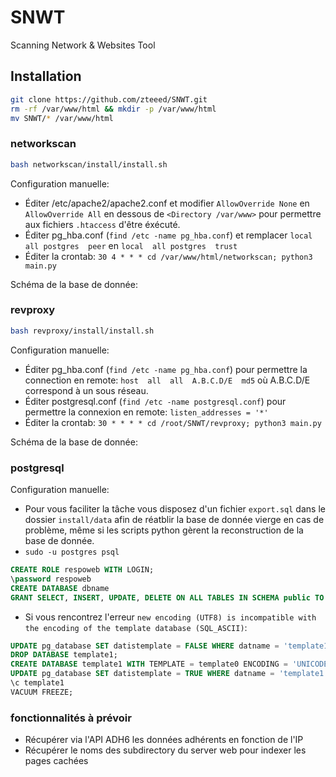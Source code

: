 # SNWT
Scanning Network &amp; Websites Tool

## Installation

```bash
git clone https://github.com/zteeed/SNWT.git
rm -rf /var/www/html && mkdir -p /var/www/html
mv SNWT/* /var/www/html
```

### networkscan

```bash
bash networkscan/install/install.sh
```

Configuration manuelle:
- Éditer /etc/apache2/apache2.conf et modifier `AllowOverride None` en `AllowOverride All` en dessous de `<Directory /var/www>` pour permettre aux fichiers `.htaccess` d'être éxécuté.
- Éditer pg_hba.conf (`find /etc -name pg_hba.conf`) et remplacer `local  all postgres  peer` en `local  all postgres  trust`
- Éditer la crontab: `30 4 * * * cd /var/www/html/networkscan; python3 main.py`

Schéma de la base de donnée:


### revproxy

```bash
bash revproxy/install/install.sh
```

Configuration manuelle:
- Éditer pg_hba.conf (`find /etc -name pg_hba.conf`) pour permettre la connection en remote: `host  all  all  A.B.C.D/E  md5` où A.B.C.D/E correspond à un sous réseau.
- Éditer postgresql.conf (`find /etc -name postgresql.conf`) pour permettre la connexion en remote: `listen_addresses = '*'`
- Éditer la crontab: `30 * * * * cd /root/SNWT/revproxy; python3 main.py`

Schéma de la base de donnée:

### postgresql

Configuration manuelle:
- Pour vous faciliter la tâche vous disposez d'un fichier `export.sql` dans le dossier `install/data` afin de réatblir la base de donnée vierge en cas de problème, même si les scripts python gèrent la reconstruction de la base de donnée.
- `sudo -u postgres psql`
```sql
CREATE ROLE respoweb WITH LOGIN;
\password respoweb
CREATE DATABASE dbname
GRANT SELECT, INSERT, UPDATE, DELETE ON ALL TABLES IN SCHEMA public TO respoweb;
```
- Si vous rencontrez l'erreur `new encoding (UTF8) is incompatible with the encoding of the template database
(SQL_ASCII)`:

```SQL
UPDATE pg_database SET datistemplate = FALSE WHERE datname = 'template1';
DROP DATABASE template1;
CREATE DATABASE template1 WITH TEMPLATE = template0 ENCODING = 'UNICODE';
UPDATE pg_database SET datistemplate = TRUE WHERE datname = 'template1';
\c template1
VACUUM FREEZE;
```

### fonctionnalités à prévoir

- Récupérer via l'API ADH6 les données adhérents en fonction de l'IP
- Récupérer le noms des subdirectory du server web pour indexer les pages cachées

